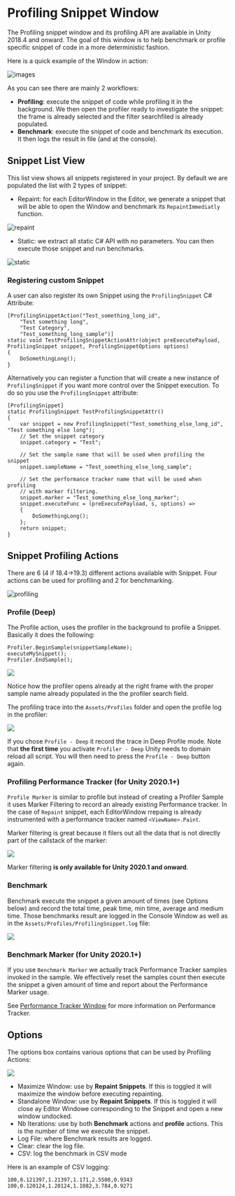 # Profiling Snippet Window

The Profiling snippet window and its profiling API are available in Unity 2018.4 and onward. The goal of this window is to help benchmark or profile specific snippet of code in a more deterministic fashion.

Here is a quick example of the Window in action:

![images](images/profiling_snippet_window.gif)

As you can see there are mainly 2 workflows:

- **Profiling**: execute the snippet of code while profiling it in the background. We then open the profiler ready to investigate the snippet: the frame is already selected and the filter searchfiled is already populated.
- **Benchmark**: execute the snippet of code and benchmark its execution. It then logs the result in file (and at the console).

## Snippet List View

This list view shows all snippets registered in your project. By default we are populated the list with 2 types of snippet:

- Repaint: for each EditorWindow in the Editor, we generate a snippet that will be able to open the Window and benchmark its `RepaintImmediatly` function.

![repaint](images/repaint_snippet.png)

- Static: we extract all static C# API with no parameters. You can then execute those snippet and run benchmarks.

![static](images/static_snippet.png)

### Registering custom Snippet

A user can also register its own Snippet using the `ProfilingSnippet` C# Attribute:

```CSharp
[ProfilingSnippetAction("Test_something_long_id", 
    "Test something long", 
    "Test Category", 
    "Test_something_long_sample")]
static void TestProfilingSnippetActionAttr(object preExecutePayload, ProfilingSnippet snippet, ProfilingSnippetOptions options)
{
    DoSomethingLong();
}
```

Alternatively you can register a function that will create a new instance of `ProfilingSnippet` if you want more control over the Snippet execution. To do so you use the `ProfilingSnippet` attribute:

```CSharp
[ProfilingSnippet]
static ProfilingSnippet TestProfilingSnippetAttr()
{
    var snippet = new ProfilingSnippet("Test_something_else_long_id", "Test something else long");
    // Set the snippet category
    snippet.category = "Test";

    // Set the sample name that will be used when profiling the snippet
    snippet.sampleName = "Test_something_else_long_sample";

    // Set the performance tracker name that will be used when profiling 
    // with marker filtering.
    snippet.marker = "Test_something_else_long_marker";
    snippet.executeFunc = (preExecutePayload, s, options) =>
    {
        DoSomethingLong();
    };
    return snippet;
}
```

## Snippet Profiling Actions

There are 6 (4 if 18.4->19.3) different actions available with Snippet. Four actions can be used for profiling and 2 for benchmarking.

![profiling](images/profiling_actions.png)

### Profile (Deep)

The Profile action, uses the profiler in the background to profile a Snippet. Basically it does the following:

```CSharp
Profiler.BeginSample(snippetSampleName);
executeMySnippet();
Profiler.EndSample();
```

![](images/profiler-workflow.gif)

Notice how the profiler opens already at the right frame with the proper sample name already populated in the the profiler search field.

The profiling trace into the `Assets/Profiles` folder and open the profile log in the profiler:

![](images/profiler-console-trace.png)

If you chose `Profile - Deep` it record the trace in Deep Profile mode. Note that **the first time** you activate `Profiler - Deep` Unity needs to domain reload all script. You will then need to press the `Profile - Deep` button again.

### Profiling Performance Tracker (for Unity 2020.1+)

`Profile Marker` is similar to profile but instead of creating a Profiler Sample it uses Marker Filtering to record an already existing Performance tracker. In the case of `Repaint` snippet, each EditorWindow rrepaing is already instrumented with a performance tracker named `<ViewName>.Paint`.

Marker filtering is great because it filers out all the data that is not directly part of the callstack of the marker:

![](images/profiler-marker.png)

Marker filtering **is only available for Unity 2020.1 and onward**.

### Benchmark

Benchmark execute the snippet a given amount of times (see Options below) and record the total time, peak time, min time, average and medium time. Those benchmarks result are logged in the Console Window as well as in the `Assets/Profiles/ProfilingSnippet.log` file:

![](images/benchmark-log.png)

### Benchmark Marker (for Unity 2020.1+)

If you use `Benchmark Marker` we actually track Performance Tracker samples invoked in the sample. We effectively reset the samples count then execute the snippet a given amount of time and report about the Performance Marker usage.

See [Performance Tracker Window](performance-tracker-window.md) for more information on Performance Tracker.

## Options

The options box contains various options that can be used by Profiling Actions:

![](images/profiling-options.png)

- Maximize Window: use by **Repaint Snippets**. If this is toggled it will maximize the window before executing repainting.
- Standalone Window: use by **Repaint Snippets**. If this is toggled it will close ay Editor Windowe corresponding to the Snippet and open a new window undocked.
- Nb Iterations: use by both **Benchmark** actions and **profile** actions. This is the number of time we execute the snippet.
- Log File: where Benchmark results are logged.
- Clear: clear the log file.
- CSV: log the benchmark in CSV mode

Here is an example of CSV logging:
```
100,0.121397,1.21397,1.171,2.5508,0.9343
100,0.120124,1.20124,1.1082,3.784,0.9271
```




